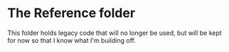 # The Reference folder

This folder holds legacy code that will no longer be used, but will be kept for now so that I know what I'm building off.
